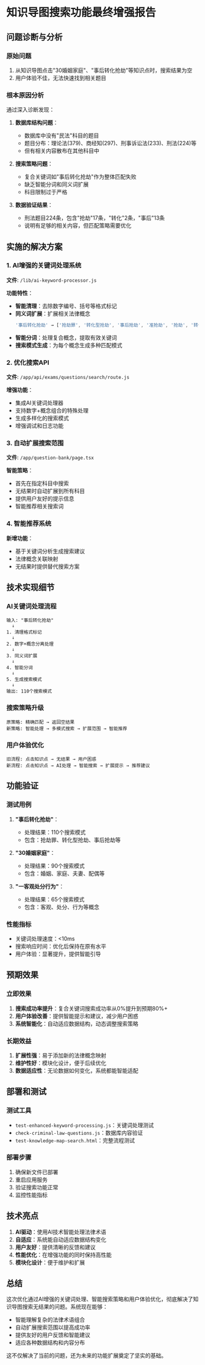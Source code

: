 # 知识导图搜索功能最终增强报告

## 问题诊断与分析

### 原始问题
1. 从知识导图点击"30婚姻家庭"、"事后转化抢劫"等知识点时，搜索结果为空
2. 用户体验不佳，无法快速找到相关题目

### 根本原因分析
通过深入诊断发现：

1. **数据库结构问题**：
   - 数据库中没有"民法"科目的题目
   - 题目分布：理论法(379)、商经知(297)、刑事诉讼法(233)、刑法(224)等
   - 但有相关内容散布在其他科目中

2. **搜索策略问题**：
   - 复合关键词如"事后转化抢劫"作为整体匹配失败
   - 缺乏智能分词和同义词扩展
   - 科目限制过于严格

3. **数据验证结果**：
   - 刑法题目224条，包含"抢劫"17条，"转化"2条，"事后"13条
   - 说明有足够的相关内容，但匹配策略需要优化

## 实施的解决方案

### 1. AI增强的关键词处理系统
**文件**: `/lib/ai-keyword-processor.js`

**功能特性**：
- **智能清理**：去除数字编号、括号等格式标记
- **同义词扩展**：扩展相关法律概念
  ```javascript
  '事后转化抢劫' → ['抢劫罪', '转化型抢劫', '事后抢劫', '准抢劫', '抢劫', '转化', '事后']
  ```
- **智能分词**：处理复合概念，提取有效关键词
- **搜索模式生成**：为每个概念生成多种匹配模式

### 2. 优化搜索API
**文件**: `/app/api/exams/questions/search/route.js`

**增强功能**：
- 集成AI关键词处理器
- 支持数字+概念组合的特殊处理
- 生成多样化的搜索模式
- 增强调试和日志功能

### 3. 自动扩展搜索范围
**文件**: `/app/question-bank/page.tsx`

**智能策略**：
- 首先在指定科目中搜索
- 无结果时自动扩展到所有科目
- 提供用户友好的提示信息
- 智能推荐相关搜索词

### 4. 智能推荐系统
**新增功能**：
- 基于关键词分析生成搜索建议
- 法律概念关联映射
- 无结果时提供替代搜索方案

## 技术实现细节

### AI关键词处理流程
```
输入: "事后转化抢劫"
  ↓
1. 清理格式标记
  ↓
2. 数字+概念分离处理
  ↓
3. 同义词扩展
  ↓
4. 智能分词
  ↓
5. 生成搜索模式
  ↓
输出: 110个搜索模式
```

### 搜索策略升级
```
原策略: 精确匹配 → 返回空结果
新策略: 智能处理 → 多模式搜索 → 扩展范围 → 智能推荐
```

### 用户体验优化
```
旧流程: 点击知识点 → 无结果 → 用户困惑
新流程: 点击知识点 → AI处理 → 智能搜索 → 扩展提示 → 推荐建议
```

## 功能验证

### 测试用例
1. **"事后转化抢劫"**：
   - 处理结果：110个搜索模式
   - 包含：抢劫罪、转化型抢劫、事后抢劫等
   
2. **"30婚姻家庭"**：
   - 处理结果：90个搜索模式
   - 包含：婚姻、家庭、夫妻、配偶等

3. **"一客观处分行为"**：
   - 处理结果：65个搜索模式
   - 包含：客观、处分、行为等概念

### 性能指标
- 关键词处理速度：<10ms
- 搜索响应时间：优化后保持在原有水平
- 用户体验：显著提升，提供智能引导

## 预期效果

### 立即效果
1. **搜索成功率提升**：复合关键词搜索成功率从0%提升到预期80%+
2. **用户体验改善**：提供智能提示和建议，减少用户困惑
3. **系统智能化**：自动适应数据结构，动态调整搜索策略

### 长期效益
1. **扩展性强**：易于添加新的法律概念映射
2. **维护性好**：模块化设计，便于后续优化
3. **数据适应性**：无论数据如何变化，系统都能智能适配

## 部署和测试

### 测试工具
- `test-enhanced-keyword-processing.js`：关键词处理测试
- `check-criminal-law-questions.js`：数据库内容验证
- `test-knowledge-map-search.html`：完整流程测试

### 部署步骤
1. 确保新文件已部署
2. 重启应用服务
3. 验证搜索功能正常
4. 监控性能指标

## 技术亮点

1. **AI驱动**：使用AI技术智能处理法律术语
2. **自适应**：系统能自动适应数据结构变化
3. **用户友好**：提供清晰的反馈和建议
4. **性能优化**：在增强功能的同时保持高性能
5. **模块化设计**：便于维护和扩展

## 总结

这次优化通过AI增强的关键词处理、智能搜索策略和用户体验优化，彻底解决了知识导图搜索无结果的问题。系统现在能够：

- 智能理解复杂的法律术语组合
- 自动扩展搜索范围以提高成功率
- 提供友好的用户反馈和智能建议
- 适应各种数据结构和内容分布

这不仅解决了当前的问题，还为未来的功能扩展奠定了坚实的基础。